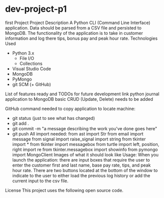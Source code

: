 # dev-project-p1
first Project
Project Description
A Python CLI (Command Line Interface) application.  Data should be parsed from a CSV file and persisted to MongoDB.  The functionality of the application is to take in customer information and log there tips, bonus pay and peak hour rate.
Technologies Used
- Python 3.x
  - File I/O
  - Collections
- Visual Studio Code
- MongoDB
- PyMongo
- git SCM (+ GitHub)

List of features ready and TODOs for future development
link python journal application to MongoDB
basic CRUD (Update, Delete) needs to be added

GitHub command needed to copy application to locate machine:
- git status (just to see what has changed)
- git add .
- git commit -m "a message describing the work you've done goes here"
- git push
All import needed:
from ast import Str
from email import message
from signal import raise_signal
import string
from tkinter import *
from tkinter import messagebox
from turtle import left, position, right
import re
from tkinter.messagebox import showinfo
from pymongo import MongoClient
Images of what it should look like
Usage:
When you launch the application: there are input boxes that require the user to enter the customer first and last name, base pay rate, tips, and peak hour rate. There are two buttons located at the bottom of the window to indicate to the user to either load the previous log history or add the current input to the csv file.

License
This project uses the following open source code.
